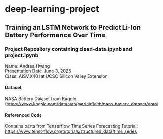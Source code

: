 # deep-learning-project
## Training an LSTM Network to Predict Li-Ion Battery Performance Over Time
### Project Repository containing clean-data.ipynb and project.ipynb
Name: Andrea Hwang\
Presentation Date: June 3, 2025\
Class: AISV.X401 at UCSC Silicon Valley Extension
#### Dataset
NASA Battery Dataset from Kaggle (https://www.kaggle.com/datasets/patrickfleith/nasa-battery-dataset/data)
#### Referenced Code
Contains parts from Tensorflow Time Series Forecasting Tutorial: https://www.tensorflow.org/tutorials/structured_data/time_series
